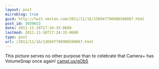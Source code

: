 ```yaml
---
layout: post
microblog: true
guid: http://twit.vmstan.com/2011/11/16/136947796908580867.html
post_id: 3039653
date: 2011-11-16T17:24:33-0600
lastmod: 2011-11-16T17:24:33-0600
type: post
url: /2011/11/16/136947796908580867.html
---
```

This picture serves no other purpose than to celebrate that Camera+ has VolumeSnap once again! <a href="http://campl.us/gOb5">campl.us/gOb5</a>

